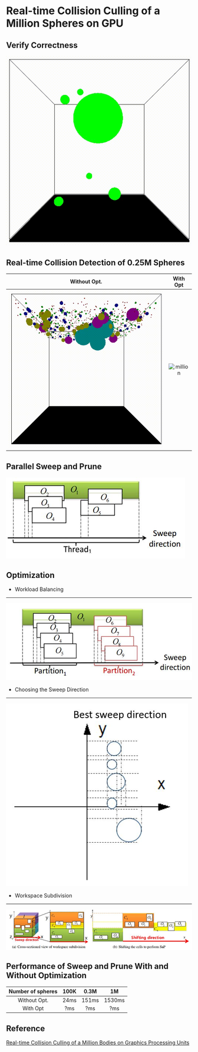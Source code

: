 # Real-time Collision Culling of a Million Spheres on GPU

## Verify Correctness
![correctness](/figure/correctness.gif)

## Real-time Collision Detection of 0.25M Spheres
|Without Opt.|With Opt|
|:--------:|:------:|
|![million](/figure/million.gif)|![million](/figure/million-fast.gif)|

## Parallel Sweep and Prune
![GSaP](/figure/GSAP.JPG)

## Optimization
- Workload Balancing
-------------------
![WorkloadBalance](/figure/WorkloadBalance.JPG)
- Choosing the Sweep Direction
-------------------
![BestDir](/figure/BestDir.JPG)
- Workspace Subdivision
-------------------
![WorkspaceSub](/figure/WorkspaceSub.JPG)

## Performance of Sweep and Prune With and Without Optimization
| Number of spheres | 100K | 0.3M | 1M |
|:-----------------:|:----:|:----:|:--:|
| Without Opt.      | 24ms  | 151ms  | 1530ms| 
| With Opt          | ?ms  | ?ms  | ?ms| 

## Reference
[Real-time Collision Culling of a Million Bodies on Graphics Processing Units](http://graphics.ewha.ac.kr/gSaP/)
